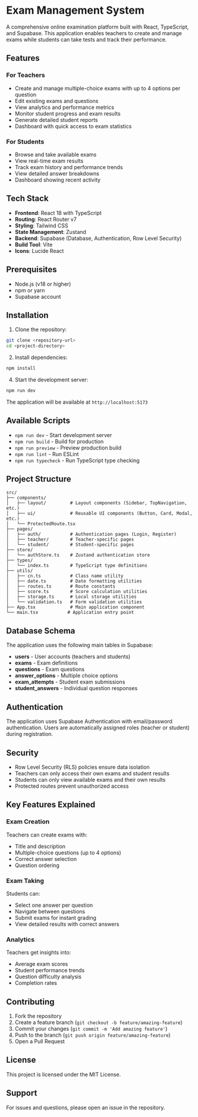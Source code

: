 # Exam Management System

A comprehensive online examination platform built with React, TypeScript, and Supabase. This application enables teachers to create and manage exams while students can take tests and track their performance.

## Features

### For Teachers
- Create and manage multiple-choice exams with up to 4 options per question
- Edit existing exams and questions
- View analytics and performance metrics
- Monitor student progress and exam results
- Generate detailed student reports
- Dashboard with quick access to exam statistics

### For Students
- Browse and take available exams
- View real-time exam results
- Track exam history and performance trends
- View detailed answer breakdowns
- Dashboard showing recent activity

## Tech Stack

- **Frontend**: React 18 with TypeScript
- **Routing**: React Router v7
- **Styling**: Tailwind CSS
- **State Management**: Zustand
- **Backend**: Supabase (Database, Authentication, Row Level Security)
- **Build Tool**: Vite
- **Icons**: Lucide React

## Prerequisites

- Node.js (v18 or higher)
- npm or yarn
- Supabase account

## Installation

1. Clone the repository:
```bash
git clone <repository-url>
cd <project-directory>
```

2. Install dependencies:
```bash
npm install
```

4. Start the development server:
```bash
npm run dev
```

The application will be available at `http://localhost:5173`

## Available Scripts

- `npm run dev` - Start development server
- `npm run build` - Build for production
- `npm run preview` - Preview production build
- `npm run lint` - Run ESLint
- `npm run typecheck` - Run TypeScript type checking

## Project Structure

```
src/
├── components/
│   ├── layout/         # Layout components (Sidebar, TopNavigation, etc.)
│   ├── ui/             # Reusable UI components (Button, Card, Modal, etc.)
│   └── ProtectedRoute.tsx
├── pages/
│   ├── auth/           # Authentication pages (Login, Register)
│   ├── teacher/        # Teacher-specific pages
│   └── student/        # Student-specific pages
├── store/
│   └── authStore.ts    # Zustand authentication store
├── types/
│   └── index.ts        # TypeScript type definitions
├── utils/
│   ├── cn.ts           # Class name utility
│   ├── date.ts         # Date formatting utilities
│   ├── routes.ts       # Route constants
│   ├── score.ts        # Score calculation utilities
│   ├── storage.ts      # Local storage utilities
│   └── validation.ts   # Form validation utilities
├── App.tsx             # Main application component
└── main.tsx           # Application entry point
```

## Database Schema

The application uses the following main tables in Supabase:

- **users** - User accounts (teachers and students)
- **exams** - Exam definitions
- **questions** - Exam questions
- **answer_options** - Multiple choice options
- **exam_attempts** - Student exam submissions
- **student_answers** - Individual question responses

## Authentication

The application uses Supabase Authentication with email/password authentication. Users are automatically assigned roles (teacher or student) during registration.

## Security

- Row Level Security (RLS) policies ensure data isolation
- Teachers can only access their own exams and student results
- Students can only view available exams and their own results
- Protected routes prevent unauthorized access

## Key Features Explained

### Exam Creation
Teachers can create exams with:
- Title and description
- Multiple-choice questions (up to 4 options)
- Correct answer selection
- Question ordering

### Exam Taking
Students can:
- Select one answer per question
- Navigate between questions
- Submit exams for instant grading
- View detailed results with correct answers

### Analytics
Teachers get insights into:
- Average exam scores
- Student performance trends
- Question difficulty analysis
- Completion rates

## Contributing

1. Fork the repository
2. Create a feature branch (`git checkout -b feature/amazing-feature`)
3. Commit your changes (`git commit -m 'Add amazing feature'`)
4. Push to the branch (`git push origin feature/amazing-feature`)
5. Open a Pull Request

## License

This project is licensed under the MIT License.

## Support

For issues and questions, please open an issue in the repository.

